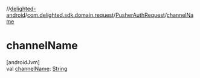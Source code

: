 //[delighted-android](../../../index.md)/[com.delighted.sdk.domain.request](../index.md)/[PusherAuthRequest](index.md)/[channelName](channel-name.md)

# channelName

[androidJvm]\
val [channelName](channel-name.md): [String](https://kotlinlang.org/api/latest/jvm/stdlib/kotlin/-string/index.html)
